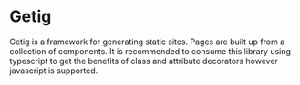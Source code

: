 # Getig

Getig is a framework for generating static sites. Pages are built up from a collection of components. It is recommended to consume this library using typescript to get the benefits of class and attribute decorators however javascript is supported.
